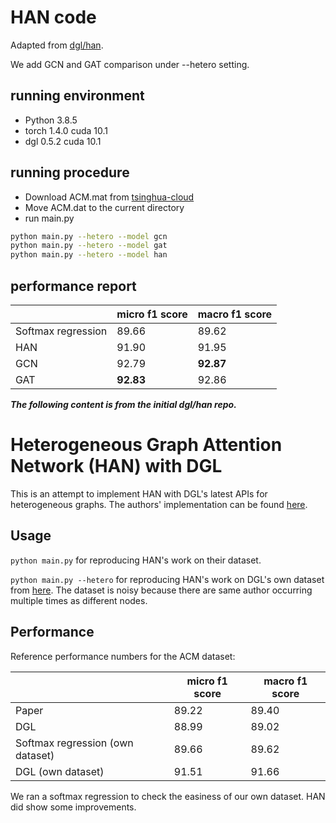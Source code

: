 # HAN code

Adapted from [dgl/han](https://github.com/dmlc/dgl/tree/master/examples/pytorch/han).

We add GCN and GAT comparison under --hetero setting.

## running environment

* Python 3.8.5
* torch 1.4.0 cuda 10.1
* dgl 0.5.2 cuda 10.1

## running procedure

* Download ACM.mat from [tsinghua-cloud](https://cloud.tsinghua.edu.cn/d/0e784c52a6084b59bdee/files/?p=%2FDGL%E4%BB%A3%E7%A0%81%E7%89%88%E6%9C%AC%2FACM.mat)
* Move ACM.dat to the current directory
* run main.py

```bash
python main.py --hetero --model gcn
python main.py --hetero --model gat
python main.py --hetero --model han
```

## performance report

|                    | micro f1 score | macro f1 score |
|--------------------|----------------|----------------|
| Softmax regression | 89.66          | 89.62          |
| HAN                | 91.90          | 91.95          |
| GCN                | 92.79          | **92.87**      |
| GAT                | **92.83**      | 92.86          |

***The following content is from the initial dgl/han repo.***

# Heterogeneous Graph Attention Network (HAN) with DGL

This is an attempt to implement HAN with DGL's latest APIs for heterogeneous graphs.
The authors' implementation can be found [here](https://github.com/Jhy1993/HAN).

## Usage

`python main.py` for reproducing HAN's work on their dataset.

`python main.py --hetero` for reproducing HAN's work on DGL's own dataset from
[here](https://github.com/Jhy1993/HAN/tree/master/data/acm).  The dataset is noisy
because there are same author occurring multiple times as different nodes.

## Performance

Reference performance numbers for the ACM dataset:

|                     | micro f1 score | macro f1 score |
| ------------------- | -------------- | -------------- |
| Paper               | 89.22          | 89.40          |
| DGL                 | 88.99          | 89.02          |
| Softmax regression (own dataset) | 89.66  | 89.62     |
| DGL (own dataset)   | 91.51          | 91.66          |

We ran a softmax regression to check the easiness of our own dataset.  HAN did show some improvements.
